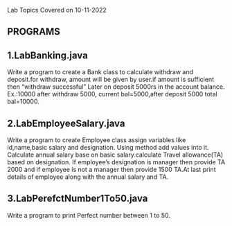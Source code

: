 Lab Topics Covered on 10-11-2022

PROGRAMS
-------------
1.LabBanking.java
-----------------
Write a program to create a Bank class to calculate withdraw and deposit.for withdraw, amount will be given by user.if amount is sufficient then “withdraw successful” Later on deposit 5000rs in the account balance. Ex.:10000 after withdraw 5000, current bal=5000,after deposit 5000 total bal=10000.

2.LabEmployeeSalary.java
------------------------
Write a program to create Employee class assign variables like id,name,basic salary and designation. Using method add values into it. Calculate annual salary base on basic salary.calculate Travel allowance(TA) based on designation. If employee’s designation is manager then provide TA 2000 and if employee is not a manager then provide 1500 TA.At last print details of employee along with the annual salary and TA.

3.LabPerefctNumber1To50.java
-----------------------------
Write a program to print Perfect number between 1 to 50.
